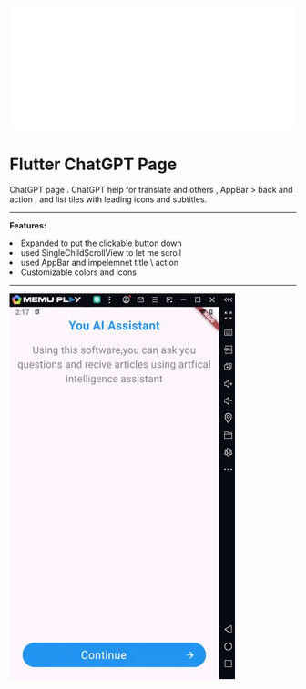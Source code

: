 ![My Image](./lib/images/img_Tuwaiq.png)


# Flutter ChatGPT Page 

ChatGPT page . ChatGPT help for translate and others , AppBar > back and action , and list tiles with leading icons and subtitles.

<hr>


**Features:**
<li>Expanded to put the clickable button down
<li>used SingleChildScrollView to let me scroll
<li>used AppBar and impelemnet title \ action 
<li>Customizable colors and icons
<hr>

![My Image](./lib/images/cf4953c324b4106bd85068a609377044.gif)
